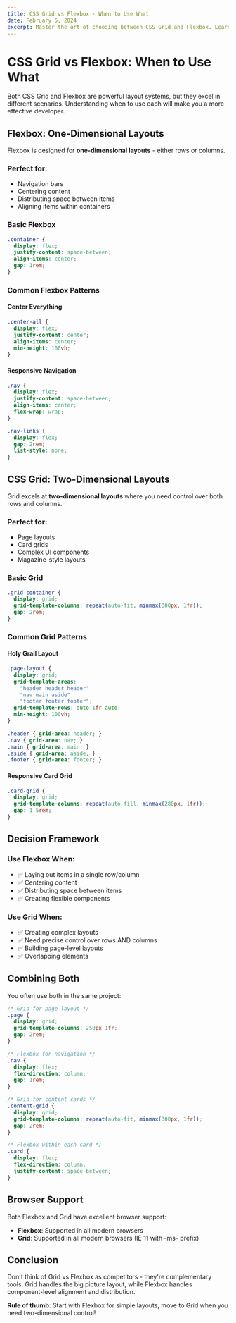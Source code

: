 ```yaml
---
title: CSS Grid vs Flexbox - When to Use What
date: February 5, 2024
excerpt: Master the art of choosing between CSS Grid and Flexbox. Learn when to use each layout system for optimal results in your web designs.
---
```


# CSS Grid vs Flexbox: When to Use What

Both CSS Grid and Flexbox are powerful layout systems, but they excel in different scenarios. Understanding when to use each will make you a more effective developer.

## Flexbox: One-Dimensional Layouts

Flexbox is designed for **one-dimensional layouts** - either rows or columns.

### Perfect for:
- Navigation bars
- Centering content
- Distributing space between items
- Aligning items within containers

### Basic Flexbox
```css
.container {
  display: flex;
  justify-content: space-between;
  align-items: center;
  gap: 1rem;
}
```

### Common Flexbox Patterns

#### Center Everything
```css
.center-all {
  display: flex;
  justify-content: center;
  align-items: center;
  min-height: 100vh;
}
```

#### Responsive Navigation
```css
.nav {
  display: flex;
  justify-content: space-between;
  align-items: center;
  flex-wrap: wrap;
}

.nav-links {
  display: flex;
  gap: 2rem;
  list-style: none;
}
```

## CSS Grid: Two-Dimensional Layouts

Grid excels at **two-dimensional layouts** where you need control over both rows and columns.

### Perfect for:
- Page layouts
- Card grids
- Complex UI components
- Magazine-style layouts

### Basic Grid
```css
.grid-container {
  display: grid;
  grid-template-columns: repeat(auto-fit, minmax(300px, 1fr));
  gap: 2rem;
}
```

### Common Grid Patterns

#### Holy Grail Layout
```css
.page-layout {
  display: grid;
  grid-template-areas: 
    "header header header"
    "nav main aside"
    "footer footer footer";
  grid-template-rows: auto 1fr auto;
  min-height: 100vh;
}

.header { grid-area: header; }
.nav { grid-area: nav; }
.main { grid-area: main; }
.aside { grid-area: aside; }
.footer { grid-area: footer; }
```

#### Responsive Card Grid
```css
.card-grid {
  display: grid;
  grid-template-columns: repeat(auto-fill, minmax(280px, 1fr));
  gap: 1.5rem;
}
```

## Decision Framework

### Use Flexbox When:
- ✅ Laying out items in a single row/column
- ✅ Centering content
- ✅ Distributing space between items
- ✅ Creating flexible components

### Use Grid When:
- ✅ Creating complex layouts
- ✅ Need precise control over rows AND columns
- ✅ Building page-level layouts
- ✅ Overlapping elements

## Combining Both

You often use both in the same project:

```css
/* Grid for page layout */
.page {
  display: grid;
  grid-template-columns: 250px 1fr;
  gap: 2rem;
}

/* Flexbox for navigation */
.nav {
  display: flex;
  flex-direction: column;
  gap: 1rem;
}

/* Grid for content cards */
.content-grid {
  display: grid;
  grid-template-columns: repeat(auto-fit, minmax(300px, 1fr));
  gap: 2rem;
}

/* Flexbox within each card */
.card {
  display: flex;
  flex-direction: column;
  justify-content: space-between;
}
```

## Browser Support

Both Flexbox and Grid have excellent browser support:
- **Flexbox**: Supported in all modern browsers
- **Grid**: Supported in all modern browsers (IE 11 with -ms- prefix)

## Conclusion

Don't think of Grid vs Flexbox as competitors - they're complementary tools. Grid handles the big picture layout, while Flexbox handles component-level alignment and distribution.

**Rule of thumb**: Start with Flexbox for simple layouts, move to Grid when you need two-dimensional control! 